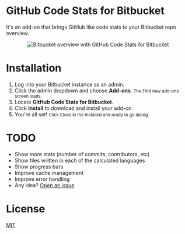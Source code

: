 # GitHub Code Stats for Bitbucket

It's an add-on that brings GitHub like code stats to your Bitbucket repo overview.

<p align="center">
  <img src="http://i.imgur.com/cQJlbN4.png" alt="Bitbucket overview with GitHub Code Stats for Bitbucket" />
</p>

# Installation

1. Log into your Bitbucket instance as an admin.
2. Click the admin dropdown and choose **Add-ons**. <small>The Find new add-ons screen loads.</small>
3. Locate **GitHub Code Stats for Bitbucket**.
4. Click **Install** to download and install your add-on.
5. You're all set! <small>Click Close in the Installed and ready to go dialog.</small>

# TODO

* Show more stats (number of commits, contributors, etc)
* Show files written in each of the calculated languages
* Show progress bars
* Improve cache management
* Improve error handling
* Any idea? [Open an issue](https://github.com/agurz/github-code-stats-for-bitbucket/issues/new)

# License

[MIT](https://github.com/agurz/github-code-stats-for-bitbucket/blob/master/LICENSE.txt)
